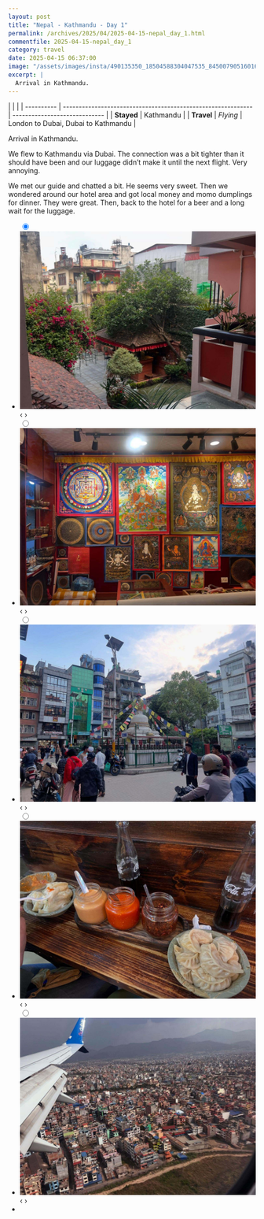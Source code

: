 ```yaml
---
layout: post
title: "Nepal - Kathmandu - Day 1"
permalink: /archives/2025/04/2025-04-15-nepal_day_1.html
commentfile: 2025-04-15-nepal_day_1
category: travel
date: 2025-04-15 06:37:00
image: "/assets/images/insta/490135350_18504588304047535_8450079051601613304_n_18061990715038909.jpg"
excerpt: |
  Arrival in Kathmandu.
---
```


|            |                                                              |
| ---------- | ------------------------------------------------------------ | ----------------------------- |
| **Stayed** | Kathmandu |
| **Travel** | _Flying_                                                     | London to Dubai, Dubai to Kathmandu         |

Arrival in Kathmandu.

We flew to Kathmandu via Dubai. The connection was a bit tighter than it should have been and our luggage didn’t make it until the next flight. Very annoying. 

We met our guide and chatted a bit. He seems very sweet. Then we wondered around our hotel area and got local money and momo dumplings for dinner. They were great. Then, back to the hotel for a beer and a long wait for the luggage.

<ul class="slides">
    <input type="radio" name="radio-btn" id="img-1" checked="checked" />
    <li class="slide-container">
        <div class="slide">
          <a href="/assets/images/insta/490576979_18504588322047535_8463352881450515762_n_18296914516244540.jpg"><img src="/assets/images/insta/490576979_18504588322047535_8463352881450515762_n_18296914516244540.jpg" /></a>
        </div>			
    	<div class="nav">
      	     <label for="img-5" class="prev">&#x2039;</label>
      	     <label for="img-2" class="next">&#x203a;</label>
    	 </div>
    </li>    <input type="radio" name="radio-btn" id="img-2"  />
    <li class="slide-container">
        <div class="slide">
          <a href="/assets/images/insta/491502584_18504588331047535_4364807641132542927_n_18013275740706829.jpg"><img src="/assets/images/insta/491502584_18504588331047535_4364807641132542927_n_18013275740706829.jpg" /></a>
        </div>			
    	<div class="nav">
      	     <label for="img-1" class="prev">&#x2039;</label>
      	     <label for="img-3" class="next">&#x203a;</label>
    	 </div>
    </li>    <input type="radio" name="radio-btn" id="img-3"  />
    <li class="slide-container">
        <div class="slide">
          <a href="/assets/images/insta/491427345_18504588343047535_6277064060288601399_n_18154823365364317.jpg"><img src="/assets/images/insta/491427345_18504588343047535_6277064060288601399_n_18154823365364317.jpg" /></a>
        </div>			
    	<div class="nav">
      	     <label for="img-2" class="prev">&#x2039;</label>
      	     <label for="img-4" class="next">&#x203a;</label>
    	 </div>
    </li>    <input type="radio" name="radio-btn" id="img-4"  />
    <li class="slide-container">
        <div class="slide">
          <a href="/assets/images/insta/491425385_18504588352047535_2561609948635754900_n_17845373160459499.jpg"><img src="/assets/images/insta/491425385_18504588352047535_2561609948635754900_n_17845373160459499.jpg" /></a>
        </div>			
    	<div class="nav">
      	     <label for="img-3" class="prev">&#x2039;</label>
      	     <label for="img-5" class="next">&#x203a;</label>
    	 </div>
    </li>
    <input type="radio" name="radio-btn" id="img-5" />
    <li class="slide-container">
        <div class="slide">
          <a href="/assets/images/insta/490135350_18504588304047535_8450079051601613304_n_18061990715038909.jpg"><img src="/assets/images/insta/490135350_18504588304047535_8450079051601613304_n_18061990715038909.jpg" /></a>
        </div>
    	<div class="nav">
      	     <label for="img-4" class="prev">&#x2039;</label>
      	     <label for="img-1" class="next">&#x203a;</label>
    	 </div>
    </li>
  <li class="nav-dots">
      <label for="img-1" class="nav-dot" id="img-dot-1"></label>
      <label for="img-2" class="nav-dot" id="img-dot-2"></label>
      <label for="img-3" class="nav-dot" id="img-dot-3"></label>
      <label for="img-4" class="nav-dot" id="img-dot-4"></label>
      <label for="img-5" class="nav-dot" id="img-dot-5"></label>
  </li>
</ul>
             